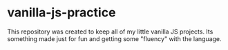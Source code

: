 # vanilla-js-practice
This repository was created to keep all of my little vanilla JS projects. Its something made just for fun and getting some "fluency" with the language.
